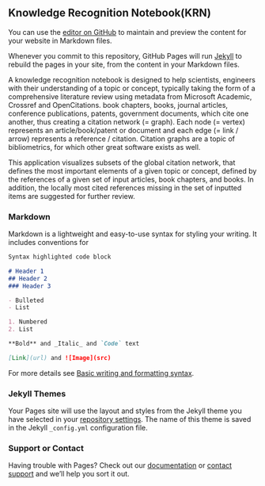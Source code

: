 ## Knowledge Recognition Notebook(KRN)

You can use the [editor on GitHub](https://github.com/Jess7667/AICSE/edit/main/docs/index.md) to maintain and preview the content for your website in Markdown files.

Whenever you commit to this repository, GitHub Pages will run [Jekyll](https://jekyllrb.com/) to rebuild the pages in your site, from the content in your Markdown files.

A knowledge recognition notebook is designed to help scientists, engineers with their understanding of a topic or concept, typically taking the form of a comprehensive literature review using metadata from Microsoft Academic, Crossref and OpenCitations. book chapters, books, journal articles, conference publications, patents, government documents, which cite one another, thus creating a citation network (= graph). Each node (= vertex) represents an article/book/patent or document and each edge (= link / arrow) represents a reference / citation. Citation graphs are a topic of bibliometrics, for which other great software exists as well.

This application visualizes subsets of the global citation network, that defines the most important elements of a given topic or concept, defined by the references of a given set of input articles, book chapters, and books. In addition, the locally most cited references missing in the set of inputted items are suggested for further review.


### Markdown

Markdown is a lightweight and easy-to-use syntax for styling your writing. It includes conventions for

```markdown
Syntax highlighted code block

# Header 1
## Header 2
### Header 3

- Bulleted
- List

1. Numbered
2. List

**Bold** and _Italic_ and `Code` text

[Link](url) and ![Image](src)
```

For more details see [Basic writing and formatting syntax](https://docs.github.com/en/github/writing-on-github/getting-started-with-writing-and-formatting-on-github/basic-writing-and-formatting-syntax).

### Jekyll Themes

Your Pages site will use the layout and styles from the Jekyll theme you have selected in your [repository settings](https://github.com/Jess7667/AICSE/settings/pages). The name of this theme is saved in the Jekyll `_config.yml` configuration file.

### Support or Contact

Having trouble with Pages? Check out our [documentation](https://docs.github.com/categories/github-pages-basics/) or [contact support](https://support.github.com/contact) and we’ll help you sort it out.
